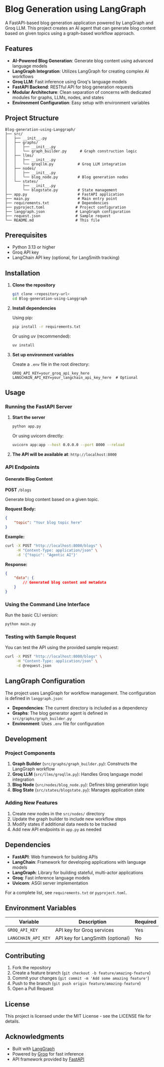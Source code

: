 # Blog Generation using LangGraph

A FastAPI-based blog generation application powered by LangGraph and Groq LLM. This project creates an AI agent that can generate blog content based on given topics using a graph-based workflow approach.

## Features

- **AI-Powered Blog Generation**: Generate blog content using advanced language models
- **LangGraph Integration**: Utilizes LangGraph for creating complex AI workflows
- **Groq LLM**: Fast inference using Groq's language models
- **FastAPI Backend**: RESTful API for blog generation requests
- **Modular Architecture**: Clean separation of concerns with dedicated modules for graphs, LLMs, nodes, and states
- **Environment Configuration**: Easy setup with environment variables

## Project Structure

```
Blog-generation-using-Langgraph/
├── src/
│   ├── __init__.py
│   ├── graphs/
│   │   ├── __init__.py
│   │   └── graph_builder.py      # Graph construction logic
│   ├── llms/
│   │   ├── __init__.py
│   │   └── groqllm.py           # Groq LLM integration
│   ├── nodes/
│   │   ├── __init__.py
│   │   └── blog_node.py         # Blog generation nodes
│   └── states/
│       ├── __init__.py
│       └── blogstate.py         # State management
├── app.py                       # FastAPI application
├── main.py                      # Main entry point
├── requirements.txt             # Dependencies
├── pyproject.toml              # Project configuration
├── langgraph.json              # LangGraph configuration
├── request.json                # Sample request
└── README.md                   # This file
```

## Prerequisites

- Python 3.13 or higher
- Groq API key
- LangChain API key (optional, for LangSmith tracking)

## Installation

1. **Clone the repository**
   ```bash
   git clone <repository-url>
   cd Blog-generation-using-Langgraph
   ```

2. **Install dependencies**
   
   Using pip:
   ```bash
   pip install -r requirements.txt
   ```
   
   Or using uv (recommended):
   ```bash
   uv install
   ```

3. **Set up environment variables**
   
   Create a `.env` file in the root directory:
   ```env
   GROQ_API_KEY=your_groq_api_key_here
   LANGCHAIN_API_KEY=your_langchain_api_key_here  # Optional
   ```

## Usage

### Running the FastAPI Server

1. **Start the server**
   ```bash
   python app.py
   ```
   
   Or using uvicorn directly:
   ```bash
   uvicorn app:app --host 0.0.0.0 --port 8000 --reload
   ```

2. **The API will be available at**: `http://localhost:8000`

### API Endpoints

#### Generate Blog Content

**POST** `/blogs`

Generate blog content based on a given topic.

**Request Body:**
```json
{
    "topic": "Your blog topic here"
}
```

**Example:**
```bash
curl -X POST "http://localhost:8000/blogs" \
     -H "Content-Type: application/json" \
     -d '{"topic": "Agentic AI"}'
```

**Response:**
```json
{
    "data": {
        // Generated blog content and metadata
    }
}
```

### Using the Command Line Interface

Run the basic CLI version:
```bash
python main.py
```

### Testing with Sample Request

You can test the API using the provided sample request:
```bash
curl -X POST "http://localhost:8000/blogs" \
     -H "Content-Type: application/json" \
     -d @request.json
```

## LangGraph Configuration

The project uses LangGraph for workflow management. The configuration is defined in `langgraph.json`:

- **Dependencies**: The current directory is included as a dependency
- **Graphs**: The blog generator agent is defined in `src/graphs/graph_builder.py`
- **Environment**: Uses `.env` file for configuration

## Development

### Project Components

1. **Graph Builder** (`src/graphs/graph_builder.py`): Constructs the LangGraph workflow
2. **Groq LLM** (`src/llms/groqllm.py`): Handles Groq language model integration
3. **Blog Node** (`src/nodes/blog_node.py`): Defines blog generation logic
4. **Blog State** (`src/states/blogstate.py`): Manages application state

### Adding New Features

1. Create new nodes in the `src/nodes/` directory
2. Update the graph builder to include new workflow steps
3. Modify states if additional data needs to be tracked
4. Add new API endpoints in `app.py` as needed

## Dependencies

- **FastAPI**: Web framework for building APIs
- **LangChain**: Framework for developing applications with language models
- **LangGraph**: Library for building stateful, multi-actor applications
- **Groq**: Fast inference language models
- **Uvicorn**: ASGI server implementation

For a complete list, see `requirements.txt` or `pyproject.toml`.

## Environment Variables

| Variable | Description | Required |
|----------|-------------|---------|
| `GROQ_API_KEY` | API key for Groq services | Yes |
| `LANGCHAIN_API_KEY` | API key for LangSmith (optional) | No |

## Contributing

1. Fork the repository
2. Create a feature branch (`git checkout -b feature/amazing-feature`)
3. Commit your changes (`git commit -m 'Add some amazing feature'`)
4. Push to the branch (`git push origin feature/amazing-feature`)
5. Open a Pull Request

## License

This project is licensed under the MIT License - see the LICENSE file for details.

## Acknowledgments

- Built with [LangGraph](https://github.com/langchain-ai/langgraph)
- Powered by [Groq](https://groq.com/) for fast inference
- API framework provided by [FastAPI](https://fastapi.tiangolo.com/)
